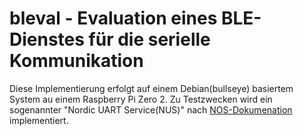 # bleval - Evaluation eines BLE-Dienstes für die serielle Kommunikation
Diese Implementierung erfolgt auf einem Debian(bullseye) basiertem System au einem Raspberry Pi Zero 2.
Zu Testzwecken wird ein sogenannter "Nordic UART Service(NUS)" nach [NOS-Dokumenation](https://docs.nordicsemi.com/bundle/ncs-latest/page/nrf/libraries/bluetooth/services/nus.html) implementiert.
